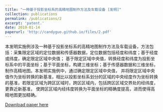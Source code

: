 ```yaml
---
title: "一种基于投影坐标系的高精地图制作方法及车载设备 [发明]"
collection: publications
permalink: /publications/2
excerpt: 'patent.'
date: 2019-01-14
paperurl: 'http://candyguo.github.io/files/2.pdf'
---
```

本发明实施例涉及一种基于投影坐标系的高精地图制作方法及车载设备，方法包括：采集限定区域的定位数据和传感器数据，定位数据包括经度和纬度；基于经度或纬度，确定限定区域中央值；
基于限定区域中央值，转换经度和纬度为投影坐标系中的平面坐标；基于平面坐标，构建三维坐标；基于传感器数据和三维坐标，制作高精地图。本发明实施例中，通过确定限定区域中央值，
并将限定区域中央值作为坐标转换的新基准，相比以投影坐标系划分的区域的中央经度作为坐标转换的基准，若限定区域为跨区区域时，跨区区域内，包括跨区区域交界处的经纬度，更靠近新基准，
使跨区区域内经纬度转换为平面坐标的精确度提高，进而使得高精地图更加精确。

[Download paper here](http://candyguo.github.io/files/2.pdf)